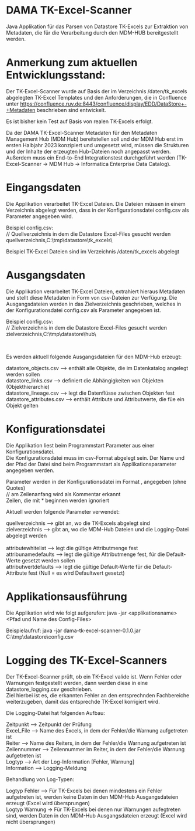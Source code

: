 # DAMA TK-Excel-Scanner
Java Applikation für das Parsen von Datastore TK-Excels zur Extraktion von Metadaten, die für die Verarbeitung durch den MDM-HUB bereitgestellt werden.
</br>

# Anmerkung zum aktuellen Entwicklungsstand:
Der TK-Excel-Scanner wurde auf Basis der im Verzeichnis /daten/tk_excels abgelegten TK-Excel Templates und den Anforderungen, die in Confluence unter https://confluence.ruv.de:8443/confluence/display/EDD/DataStore+-+Metadaten beschrieben sind entwickelt.

Es ist bisher kein Test auf Basis von realen TK-Excels erfolgt. 

Da der DAMA TK-Excel-Scanner Metadaten für den Metadaten Management Hub (MDM Hub) bereitstellen soll und der MDM Hub erst im ersten Halbjahr 2023 konzipiert und umgesetzt wird, müssen die Strukturen und der Inhalte der erzeugten Hub-Dateien noch angepasst werden.
</br>
Außerdem muss ein End-to-End Integrationstest durchgeführt werden (TK-Excel-Scanner -> MDM Hub -> Informatica Enterprise Data Catalog).

# Eingangsdaten
Die Applikation verarbeitet TK-Excel Dateien. Die Dateien müssen in einem Verzeichnis abgelegt werden, dass in der Konfigurationsdatei config.csv als Parameter angegeben wird.

Beispiel config.csv:
</br>
// Quellverzeichnis in dem die Datastore Excel-Files gesucht werden
</br>
quellverzeichnis,C:\tmp\datastore\tk_excels\

Beispiel TK-Excel Dateien sind im Verzeichnis /daten/tk_excels abgelegt

# Ausgangsdaten
Die Applikation verarbeitet TK-Excel Dateien, extrahiert hieraus Metadaten und stellt diese Metadaten in Form von csv-Dateien zur Verfügung. Die Ausgangsdateien werden in das Zielverzeichnis geschrieben, welches in der Konfigurationsdatei config.csv als Parameter angegeben ist.

Beispiel config.csv:
</br>
// Zielverzeichnis in dem die Datastore Excel-Files gesucht werden
</br>
zielverzeichnis,C:\tmp\datastore\hub\

</br>

Es werden aktuell folgende Ausgangsdateien für den MDM-Hub erzeugt:

datastore_objects.csv	   --> enthält alle Objekte, die im Datenkatalog angelegt werden sollen
</br>
datastore_links.csv	     --> definiert die Abhängigkeiten von Objekten (Objekthierarchie)
</br>
datastore_lineage.csv	   --> legt die Datenflüsse zwischen Objekten fest
</br>
datastore_attributes.csv	--> enthält Attribute und Attributwerte, die füe ein Objekt gelten


# Konfigurationsdatei
Die Applikation liest beim Programmstart Parameter aus einer Konfigurationsdatei.
</br>
Die Konfigurationsdatei muss im csv-Format abgelegt sein. 
Der Name und der Pfad der Datei sind beim Programmstart als Applikationsparameter angegeben werden.

Parameter werden in der Konfigurationsdatei im Format <parametername>,<parameterwert> angegeben (ohne Quotes)  
// am Zeilenanfang wird als Kommentar erkannt  
Zeilen, die mit * beginnen werden ignoriert

Aktuell werden folgende Parameter verwendet:

quellverzeichnis	   --> gibt an, wo die TK-Excels abgelegt sind
</br>
zielverzeichnis	   --> gibt an, wo die MDM-Hub Dateien und die Logging-Datei abgelegt werden
</br>  
attributewhitelist	   --> legt die gültige Attributmenge fest
</br>
attribunamedefaults --> legt die gültige Attributmenge fest, für die Default-Werte gesetzt werden sollen 
</br>
attributwertdefaults --> legt die gültige Default-Werte für die Default-Attribute fest (Null = es wird Defaultwert gesetzt)


# Applikationsausführung
Die Applikation wird wie folgt aufgerufen:  java -jar \<applikationsname> \<Pfad und Name des Config-Files>
 
Beispielaufruf: java -jar dama-tk-excel-scanner-0.1.0.jar C:\tmp\datastore\config.csv

# Logging des TK-Excel-Scanners
Der TK-Excel-Scanner prüft, ob ein TK-Excel valide ist. Wenn Fehler oder Warnungen festgestellt werden, dann werden diese in eine datastore_logging.csv geschrieben.
</br>
Ziel hierbei ist es, die erkannten Fehler an den entsprechnden Fachbereiche weiterzugeben, damit das entsprechde TK-Excel korrigiert wird.

Die Logging-Datei hat folgenden Aufbau:

Zeitpunkt --> Zeitpunkt der Prüfung
</br>
Excel_File --> Name des Excels, in dem der Fehler/die Warnung aufgetreten ist
</br>
Reiter --> Name des Reiters, in dem der Fehler/die Warnung aufgetreten ist
</br>
Zeilennummer --> Zeilennummer im Reiter, in dem der Fehler/die Warnung aufgetreten ist
</br>
Logtyp --> Art der Log-Information [Fehler, Warnung]
</br>
Information --> Logging-Meldung


Behandlung von Log-Typen:

 Logtyp Fehler --> Für TK-Excels bei denen mindestens ein Fehler aufgetreten ist, werden keine Daten in den MDM-Hub Ausgangsdateien erzeugt (Excel wird übersprungen)
 </br>
 Logtyp Warnung -> Für TK-Excels bei denen nur Warnungen aufegtreten sind, werden Daten in den MDM-Hub Ausgangsdateien erzeugt (Excel wird nicht übersprungen)

